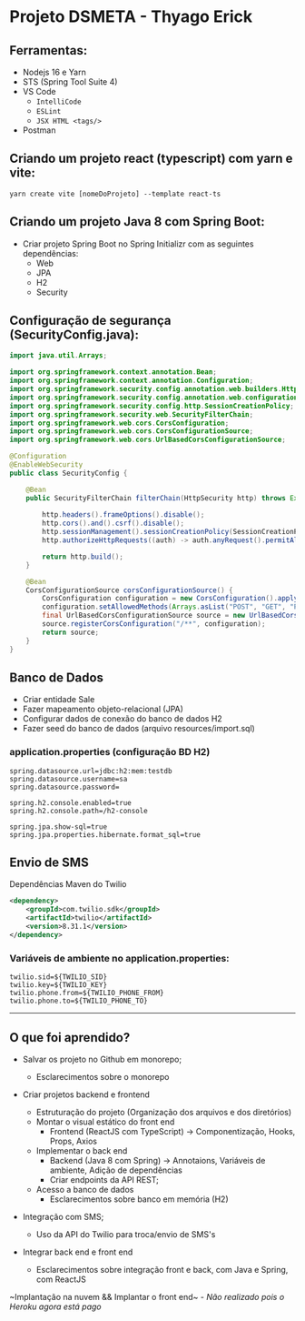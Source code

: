 # Projeto DSMETA - Thyago Erick

## Ferramentas:
- Nodejs 16 e Yarn
- STS (Spring Tool Suite 4)
- VS Code
    - `IntelliCode`
    - `ESLint`
    - `JSX HTML <tags/>`
- Postman

## Criando um projeto react (typescript) com yarn e vite:
```
yarn create vite [nomeDoProjeto] --template react-ts
```

## Criando um projeto Java 8 com Spring Boot:
- Criar projeto Spring Boot no Spring Initializr com as seguintes dependências:
    - Web
    - JPA
    - H2
    - Security   

## Configuração de segurança (SecurityConfig.java):
```Java
import java.util.Arrays;

import org.springframework.context.annotation.Bean;
import org.springframework.context.annotation.Configuration;
import org.springframework.security.config.annotation.web.builders.HttpSecurity;
import org.springframework.security.config.annotation.web.configuration.EnableWebSecurity;
import org.springframework.security.config.http.SessionCreationPolicy;
import org.springframework.security.web.SecurityFilterChain;
import org.springframework.web.cors.CorsConfiguration;
import org.springframework.web.cors.CorsConfigurationSource;
import org.springframework.web.cors.UrlBasedCorsConfigurationSource;

@Configuration
@EnableWebSecurity
public class SecurityConfig {

	@Bean
	public SecurityFilterChain filterChain(HttpSecurity http) throws Exception {
		
		http.headers().frameOptions().disable();
		http.cors().and().csrf().disable();
		http.sessionManagement().sessionCreationPolicy(SessionCreationPolicy.STATELESS);
		http.authorizeHttpRequests((auth) -> auth.anyRequest().permitAll());

		return http.build();
	}

	@Bean
	CorsConfigurationSource corsConfigurationSource() {
		CorsConfiguration configuration = new CorsConfiguration().applyPermitDefaultValues();
		configuration.setAllowedMethods(Arrays.asList("POST", "GET", "PUT", "DELETE", "OPTIONS"));
		final UrlBasedCorsConfigurationSource source = new UrlBasedCorsConfigurationSource();
		source.registerCorsConfiguration("/**", configuration);
		return source;
	}
}
```

## Banco de Dados
- Criar entidade Sale
- Fazer mapeamento objeto-relacional (JPA)
- Configurar dados de conexão do banco de dados H2
- Fazer seed do banco de dados (arquivo resources/import.sql)

### application.properties (configuração BD H2)
```
spring.datasource.url=jdbc:h2:mem:testdb
spring.datasource.username=sa
spring.datasource.password=

spring.h2.console.enabled=true
spring.h2.console.path=/h2-console

spring.jpa.show-sql=true
spring.jpa.properties.hibernate.format_sql=true
```

## Envio de SMS
Dependências Maven do Twilio
```XML
<dependency>
	<groupId>com.twilio.sdk</groupId>
	<artifactId>twilio</artifactId>
	<version>8.31.1</version>
</dependency>
```
### Variáveis de ambiente no application.properties:
```
twilio.sid=${TWILIO_SID}
twilio.key=${TWILIO_KEY}
twilio.phone.from=${TWILIO_PHONE_FROM}
twilio.phone.to=${TWILIO_PHONE_TO}
```

----

## O que foi aprendido?

- Salvar os projeto no Github em monorepo;
    - Esclarecimentos sobre o monorepo
    
- Criar projetos backend e frontend
    - Estruturação do projeto (Organização dos arquivos e dos diretórios)
    - Montar o visual estático do front end
        - Frontend (ReactJS com TypeScript) -> Componentização, Hooks, Props, Axios
    - Implementar o back end
        - Backend (Java 8 com Spring) -> Annotaions, Variáveis de ambiente, Adição de dependências
        - Criar endpoints da API REST;
    - Acesso a banco de dados
        - Esclarecimentos sobre banco em memória (H2)
        
- Integração com SMS;
    - Uso da API do Twilio para troca/envio de SMS's

- Integrar back end e front end
    - Esclarecimentos sobre integração front e back, com Java e Spring, com ReactJS

~Implantação na nuvem && Implantar o front end~
    - _Não realizado pois o Heroku agora está pago_
